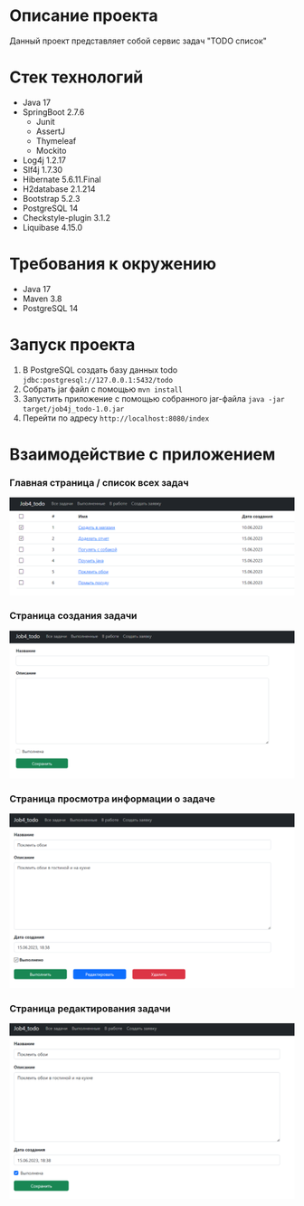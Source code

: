 # Описание проекта
Данный проект представляет собой сервис задач "TODO список"
# Стек технологий
- Java 17
- SpringBoot 2.7.6
  - Junit
  - AssertJ
  - Thymeleaf
  - Mockito
- Log4j 1.2.17
- Slf4j 1.7.30
- Hibernate 5.6.11.Final
- H2database 2.1.214
- Bootstrap 5.2.3
- PostgreSQL 14
- Checkstyle-plugin 3.1.2
- Liquibase 4.15.0
# Требования к окружению
- Java 17
- Maven 3.8
- PostgreSQL 14
# Запуск проекта
1. В PostgreSQL создать базу данных todo ```jdbc:postgresql://127.0.0.1:5432/todo```
2. Собрать jar файл с помощью ```mvn install```
3. Запустить приложение с помощью собранного jar-файла ```java -jar target/job4j_todo-1.0.jar```
4. Перейти по адресу ```http://localhost:8080/index```
# Взаимодействие с приложением

### Главная страница / список всех задач
![](https://github.com/apereslavtsev/job4j_todo/blob/master/img/main.PNG)

### Страница создания задачи
![](https://github.com/apereslavtsev/job4j_todo/blob/master/img/create.PNG)

### Страница просмотра информации о задаче
![](https://github.com/apereslavtsev/job4j_todo/blob/master/img/one.PNG)

### Страница редактирования задачи
![](https://github.com/apereslavtsev/job4j_todo/blob/master/img/update.PNG)